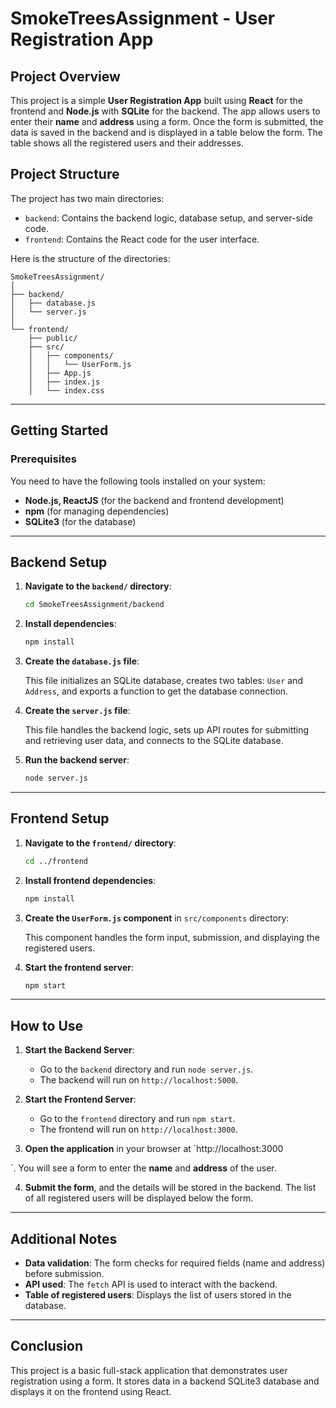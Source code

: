 # SmokeTreesAssignment - User Registration App

## Project Overview

This project is a simple **User Registration App** built using **React** for the frontend and **Node.js** with **SQLite** for the backend. The app allows users to enter their **name** and **address** using a form. Once the form is submitted, the data is saved in the backend and is displayed in a table below the form. The table shows all the registered users and their addresses.

## Project Structure

The project has two main directories:

- `backend`: Contains the backend logic, database setup, and server-side code.
- `frontend`: Contains the React code for the user interface.

Here is the structure of the directories:

```
SmokeTreesAssignment/
│
├── backend/
│   ├── database.js
│   └── server.js
│
└── frontend/
    ├── public/
    ├── src/
    │   ├── components/
    │   │   └── UserForm.js
    │   ├── App.js
    │   ├── index.js
    │   └── index.css
```

---

## Getting Started

### Prerequisites

You need to have the following tools installed on your system:

- **Node.js, ReactJS** (for the backend and frontend development)
- **npm** (for managing dependencies)
- **SQLite3** (for the database)

---

## Backend Setup

1. **Navigate to the `backend/` directory**:

   ```bash
   cd SmokeTreesAssignment/backend
   ```

2. **Install dependencies**:

   ```bash
   npm install
   ```

3. **Create the `database.js` file**:

   This file initializes an SQLite database, creates two tables: `User` and `Address`, and exports a function to get the database connection.

4. **Create the `server.js` file**:

   This file handles the backend logic, sets up API routes for submitting and retrieving user data, and connects to the SQLite database.

5. **Run the backend server**:
   ```bash
   node server.js
   ```

---

## Frontend Setup

1. **Navigate to the `frontend/` directory**:

   ```bash
   cd ../frontend
   ```

2. **Install frontend dependencies**:

   ```bash
   npm install
   ```

3. **Create the `UserForm.js` component** in `src/components` directory:

   This component handles the form input, submission, and displaying the registered users.

4. **Start the frontend server**:
   ```bash
   npm start
   ```

---

## How to Use

1. **Start the Backend Server**:

   - Go to the `backend` directory and run `node server.js`.
   - The backend will run on `http://localhost:5000`.

2. **Start the Frontend Server**:

   - Go to the `frontend` directory and run `npm start`.
   - The frontend will run on `http://localhost:3000`.

3. **Open the application** in your browser at `http://localhost:3000

`. You will see a form to enter the **name** and **address** of the user.

4. **Submit the form**, and the details will be stored in the backend. The list of all registered users will be displayed below the form.

---

## Additional Notes

- **Data validation**: The form checks for required fields (name and address) before submission.
- **API used**: The `fetch` API is used to interact with the backend.
- **Table of registered users**: Displays the list of users stored in the database.

---

## Conclusion

This project is a basic full-stack application that demonstrates user registration using a form. It stores data in a backend SQLite3 database and displays it on the frontend using React.
